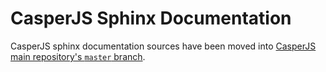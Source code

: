 CasperJS Sphinx Documentation
=============================

CasperJS sphinx documentation sources have been moved into [CasperJS main repository's `master` branch](https://github.com/n1k0/casperjs/tree/master/docs).
